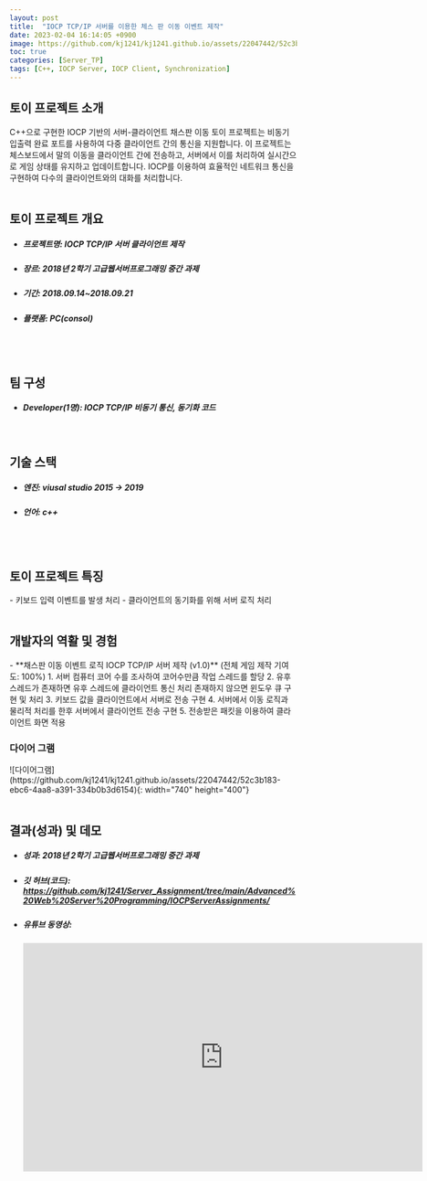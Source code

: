 ```yaml
---
layout: post
title:  "IOCP TCP/IP 서버를 이용한 체스 판 이동 이벤트 제작"
date: 2023-02-04 16:14:05 +0900
image: https://github.com/kj1241/kj1241.github.io/assets/22047442/52c3b183-ebc6-4aa8-a391-334b0b3d6154
toc: true
categories: [Server_TP]
tags: [C++, IOCP Server, IOCP Client, Synchronization]
---
```


<h2><green1_h2> 토이 프로젝트 소개 </green1_h2></h2>
C++으로 구현한 IOCP 기반의 서버-클라이언트 채스판 이동 토이 프로젝트는 비동기 입출력 완료 포트를 사용하여 다중 클라이언트 간의 통신을 지원합니다.  이 프로젝트는 체스보드에서 말의 이동을 클라이언트 간에 전송하고, 서버에서 이를 처리하여 실시간으로 게임 상태를 유지하고 업데이트합니다.  
IOCP를 이용하여 효율적인 네트워크 통신을 구현하여 다수의 클라이언트와의 대화를 처리합니다.  

<br>
<br>
<h2><green1_h2> 토이 프로젝트 개요 </green1_h2></h2><ul>
<li><h5><green1_h5>프로젝트명: </green1_h5><span> IOCP TCP/IP 서버 클라이언트 제작</span></h5></li>
<li><h5><green1_h5>장르: </green1_h5><span> 2018년 2학기 고급웹서버프로그래밍 중간 과제</span></h5></li>
<li><h5><green1_h5>기간: </green1_h5><span> 2018.09.14~2018.09.21</span></h5></li>
<li><h5><green1_h5>플랫폼: </green1_h5><span> PC(consol) </span></h5></li></ul>

<br>
<br>
<h2><green1_h2> 팀 구성 </green1_h2></h2><ul> 
<li><h5><green1_h5>Developer(1명): </green1_h5><span> IOCP TCP/IP 비동기 통신, 동기화 코드  </span></h5></li>
</ul>

<br>
<h2><green1_h2> 기술 스택 </green1_h2></h2><ul>
<li><h5><green1_h5>엔진: </green1_h5><span> viusal studio 2015 → 2019 </span></h5></li>
<li><h5><green1_h5>언어: </green1_h5><span> c++  </span></h5></li>
</ul>

<br>
<br>
<h2 ><green1_h2> 토이 프로젝트 특징 </green1_h2></h2>
- 키보드 입력 이벤트를 발생 처리
- 클라이언트의 동기화를 위해 서버 로직 처리

<br>
<br>
<h2><green1_h2> 개발자의 역활 및 경험 </green1_h2></h2>
- **채스판 이동 이벤트 로직 IOCP TCP/IP 서버 제작 (v1.0)** <span><red1_error>(전체 게임 제작 기여도: 100%)</red1_error></span>
    1. 서버 컴퓨터 코어 수를 조사하여 코어수만큼 작업 스레드를 할당
    2. 유후 스레드가 존재하면 유후 스레드에 클라이언트 통신 처리 존재하지 않으면 윈도우 큐 구현 및 처리
    3. 키보드 값을 클라이언트에서 서버로 전송 구현
    4. 서버에서 이동 로직과 물리적 처리를 한후 서버에서 클라이언트 전송 구현
    5. 전송받은 패킷을 이용하여 클라이언트 화면 적용


<br>
<h3><green1_h3> 다이어 그램 </green1_h3></h3>
![다이어그램](https://github.com/kj1241/kj1241.github.io/assets/22047442/52c3b183-ebc6-4aa8-a391-334b0b3d6154){: width="740" height="400"}


<br>
<br>
<h2><green1_h2> 결과(성과) 및 데모 </green1_h2></h2>
<ul>
<li><h5><green1_h5>성과: </green1_h5><span> 2018년 2학기 고급웹서버프로그래밍 중간 과제 </span></h5></li>
<li><h5><green1_h5>깃 허브(코드): </green1_h5><span> 
<a href="https://github.com/kj1241/Server_Assignment/tree/main/Advanced%20Web%20Server%20Programming/IOCPServerAssignments/">https://github.com/kj1241/Server_Assignment/tree/main/Advanced%20Web%20Server%20Programming/IOCPServerAssignments/</a> </span></h5></li>
<li><h5><green1_h5>유튜브 동영상: </green1_h5></h5> 
<iframe width="700" height="400" src="https://www.youtube.com/embed/hA4AJzZA-Xk" title="IOCP 서버 제작 과제" frameborder="0" allow="accelerometer; autoplay; clipboard-write; encrypted-media; gyroscope; picture-in-picture; web-share" allowfullscreen></iframe>
</li>
</ul>

